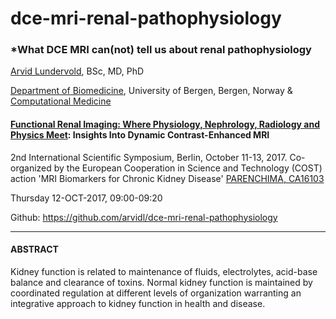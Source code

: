 # dce-mri-renal-pathophysiology


### *What DCE MRI can(not) tell us about renal pathophysiology


[Arvid Lundervold](http://www.uib.no/en/persons/Arvid.Lundervold), BSc, MD, PhD

[Department of Biomedicine](http://www.uib.no/en/biomedisin), University of Bergen, Bergen, Norway & [Computational Medicine](http://computationalmedicine.no)


#### [Functional Renal Imaging: Where Physiology, Nephrology, Radiology and Physics Meet](https://www.mdc-berlin.de/renal): Insights Into Dynamic Contrast-Enhanced MRI


2nd International Scientific Symposium, Berlin, October 11-13, 2017. Co-organized by the European Cooperation in Science and Technology (COST) action 'MRI Biomarkers for Chronic Kidney Disease' [PARENCHIMA, CA16103](http://www.cost.eu/COST_Actions/ca/CA16103) 

Thursday 12-OCT-2017, 09:00-09:20 

Github: https://github.com/arvidl/dce-mri-renal-pathophysiology

---

#### ABSTRACT

Kidney function is related to maintenance of fluids, electrolytes,
acid-base balance and clearance of toxins. Normal kidney function is
maintained by coordinated regulation at different levels of organization
warranting an integrative approach to kidney function in health and
disease.

